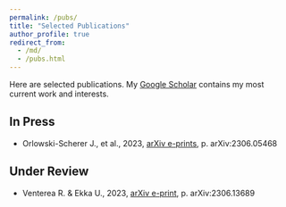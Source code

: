 ```yaml
---
permalink: /pubs/
title: "Selected Publications"
author_profile: true
redirect_from: 
  - /md/
  - /pubs.html
---
```


Here are selected publications. My [Google Scholar](https://scholar.google.com/citations?user=ijw5gRYAAAAJ&hl=en) contains my most current work and interests.

## In Press
- Orlowski-Scherer J., et al., 2023, [arXiv e-prints](https://arxiv.org/pdf/2306.05468), p. arXiv:2306.05468

## Under Review
- Venterea R. & Ekka U., 2023, [arXiv e-print](https://arxiv.org/pdf/2306.13689), p. arXiv:2306.13689

